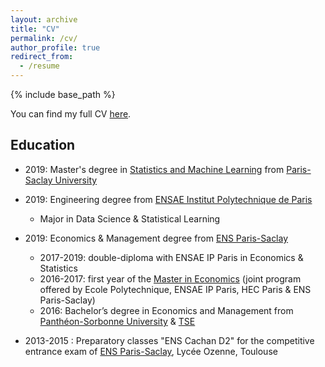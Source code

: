 ```yaml
---
layout: archive
title: "CV"
permalink: /cv/
author_profile: true
redirect_from:
  - /resume
---
```


{% include base_path %}

You can find my full CV [here](https://nbviewer.jupyter.org/github/martinmugnier/martinmugnier.github.io/blob/master/files/CV_Eng.pdf).

## Education

- 2019: Master's degree in [Statistics and Machine Learning](https://master-statml.imo.universite-paris-saclay.fr/) from [Paris-Saclay University](https://www.universite-paris-saclay.fr/en)
  
- 2019: Engineering degree from [ENSAE Institut Polytechnique de Paris](https://www.ensae.fr/en/)
  - Major in Data Science & Statistical Learning
  
- 2019: Economics & Management degree from [ENS Paris-Saclay](https://ens-paris-saclay.fr/en)
  - 2017-2019: double-diploma with ENSAE IP Paris in Economics & Statistics
  - 2016-2017: first year of the [Master in Economics](http://phd-in-economics.com/) (joint program offered by Ecole Polytechnique, ENSAE IP Paris, HEC Paris & ENS Paris-Saclay)
  - 2016: Bachelor’s degree in Economics and Management from [Panthéon-Sorbonne University](https://www.pantheonsorbonne.fr/accueil) & [TSE](https://www.tse-fr.eu/fr)
  
 - 2013-2015 : Preparatory classes "ENS Cachan D2" for the competitive entrance exam of [ENS Paris-Saclay](https://ens-paris-saclay.fr/en), Lycée Ozenne, Toulouse

